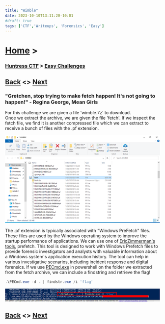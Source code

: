 ```yaml
---
title: "Wimble"
date: 2023-10-10T13:11:20-10:01
#draft: true
tags: ['CTF','Writeups', 'Forensics', 'Easy']
---
```

 
# [Home](https://jjolley91.github.io/blog/) >

###  [Huntress CTF](https://jjolley91.github.io/blog/huntress_ctf_2023) >  [Easy Challenges](https://jjolley91.github.io/blog/huntress_ctf_2023/1.easy/)

## [Back](https://jjolley91.github.io/blog/huntress_ctf_2023/1.easy/chicken_wings)  <> [Next](https://jjolley91.github.io/blog/huntress_ctf_2023/1.easy/f12) 

### "Gretchen, stop trying to make fetch happen! It's not going to happen!" - Regina George, Mean Girls

For this challenge we are given a file 'wimble.7z' to download.  
Once we extract the archive, we are given the file 'fetch'. If we inspect the fetch file, we find it is another compressed file which we can extract to receive a bunch of files with the .pf extension.   

![wimble1](https://github.com/jjolley91/blog/blob/main/static/Huntress_CTF_2023/wimble.png?raw=true) 


The .pf extension is typically associated with "Windows PreFetch" files. These files are used by the Windows operating system to improve the startup performance of applications. We can use one of [EricZimmerman's tools](https://github.com/EricZimmerman/Prefetch/tree/master/Prefetch), prefetch. This tool is designed to work with Windows Prefetch files to provide forensic investigators and analysts with valuable information about a Windows system's application execution history. The tool can help in various investigative scenarios, including incident response and digital forensics. If we use [PECmd.exe](https://github.com/EricZimmerman/PECmd?search=1) in powershell on the folder we extracted from the fetch archive, we can include a findstring and retrieve the flag! 

```powershell
.\PECmd.exe -d . | findstr.exe /i 'flag'
```


![wimble2](https://github.com/jjolley91/blog/blob/main/static/Huntress_CTF_2023/wimble_flag.png?raw=true)

## [Back](https://jjolley91.github.io/blog/huntress_ctf_2023/1.easy/chicken_wings)  <> [Next](https://jjolley91.github.io/blog/huntress_ctf_2023/1.easy/f12) 